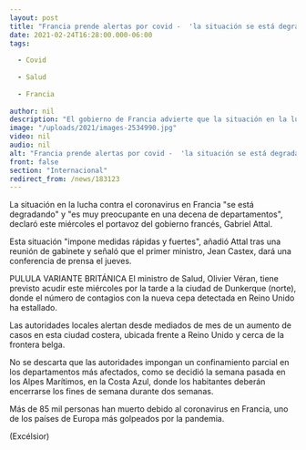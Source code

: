 ```yaml
---
layout: post
title: "Francia prende alertas por covid -  'la situación se está degradando'"
date: 2021-02-24T16:28:00.000-06:00
tags:
  
  - Covid
  
  - Salud
  
  - Francia
  
author: nil
description: "El gobierno de Francia advierte que la situación en la lucha contra el coronavirus 'se está degradando' y 'es muy preocupante en una decena de departamentos"
image: "/uploads/2021/images-2534990.jpg"
video: nil
audio: nil
alt: "Francia prende alertas por covid -  'la situación se está degradando'"
front: false
section: "Internacional"
redirect_from: /news/183123
---
```


La situación en la lucha contra el coronavirus en Francia "se está degradando" y "es muy preocupante en una decena de departamentos", declaró este miércoles el portavoz del gobierno francés, Gabriel Attal.

Esta situación "impone medidas rápidas y fuertes", añadió Attal tras una reunión de gabinete y señaló que el primer ministro, Jean Castex, dará una conferencia de prensa el jueves.

PULULA VARIANTE BRITÁNICA
El ministro de Salud, Olivier Véran, tiene previsto acudir este miércoles por la tarde a la ciudad de Dunkerque (norte), donde el número de contagios con la nueva cepa detectada en Reino Unido ha estallado.

Las autoridades locales alertan desde mediados de mes de un aumento de casos en esta ciudad costera, ubicada frente a Reino Unido y cerca de la frontera belga.

No se descarta que las autoridades impongan un confinamiento parcial en los departamentos más afectados, como se decidió la semana pasada en los Alpes Marítimos, en la Costa Azul, donde los habitantes deberán encerrarse los fines de semana durante dos semanas.

Más de 85 mil personas han muerto debido al coronavirus en Francia, uno de los países de Europa más golpeados por la pandemia.

(Excélsior)